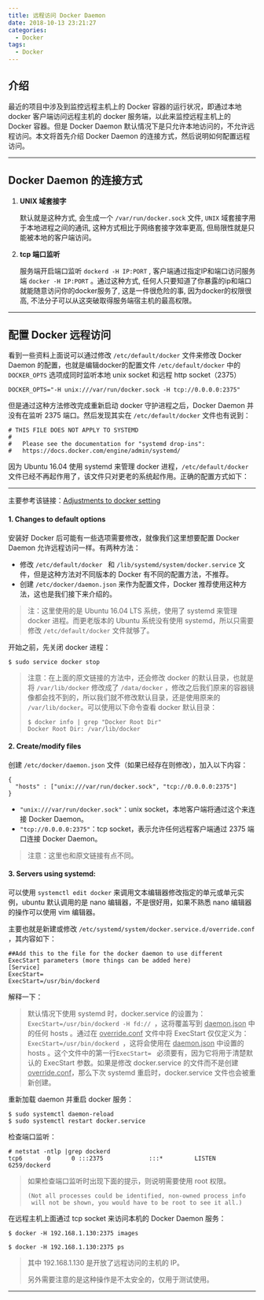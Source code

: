 ```yaml
---
title: 远程访问 Docker Daemon
date: 2018-10-13 23:21:27
categories:
  - Docker
tags:
  - Docker
---
```


## 介绍

最近的项目中涉及到监控远程主机上的 Docker 容器的运行状况，即通过本地 docker 客户端访问远程主机的 docker 服务端，以此来监控远程主机上的 Docker 容器。但是 Docker Daemon 默认情况下是只允许本地访问的，不允许远程访问。本文将首先介绍 Docker Daemon 的连接方式，然后说明如何配置远程访问。

<!--more-->

------

## Docker Daemon 的连接方式

1. **UNIX 域套接字**

   默认就是这种方式, 会生成一个 `/var/run/docker.sock` 文件, `UNIX` 域套接字用于本地进程之间的通讯, 这种方式相比于网络套接字效率更高, 但局限性就是只能被本地的客户端访问。 

2. **tcp 端口监听**

   服务端开启端口监听 `dockerd -H IP:PORT` , 客户端通过指定IP和端口访问服务端 `docker -H IP:PORT` 。通过这种方式, 任何人只要知道了你暴露的ip和端口就能随意访问你的docker服务了, 这是一件很危险的事, 因为docker的权限很高, 不法分子可以从这突破取得服务端宿主机的最高权限。 

------

## 配置 Docker 远程访问

看到一些资料上面说可以通过修改 `/etc/default/docker` 文件来修改 Docker Daemon 的配置，也就是编辑docker的配置文件 `/etc/default/docker` 中的 `DOCKER_OPTS` 选项成同时监听本地 unix socket 和远程 http socket（2375）

```
DOCKER_OPTS="-H unix:///var/run/docker.sock -H tcp://0.0.0.0:2375"
```

但是通过这种方法修改完成重新启动 docker 守护进程之后，Docker Daemon 并没有在监听 2375 端口。然后发现其实在 `/etc/default/docker` 文件也有说到：

```
# THIS FILE DOES NOT APPLY TO SYSTEMD
#
#   Please see the documentation for "systemd drop-ins":
#   https://docs.docker.com/engine/admin/systemd/
```

因为 Ubuntu 16.04 使用 systemd 来管理 docker 进程，`/etc/default/docker` 文件已经不再起作用了，该文件只对更老的系统起作用。正确的配置方式如下：

------

主要参考该链接：[Adjustments to docker setting](https://wiki.ssdt-ohio.org/display/rtd/Install+Docker+and+Docker+tools+on+Ubuntu#InstallDockerandDockertoolsonUbuntu-Changestodefaultoptions)

#### 1. Changes to default options

安装好 Docker 后可能有一些选项需要修改，就像我们这里想要配置 Docker Daemon 允许远程访问一样。有两种方法：

- 修改 `/etc/default/docker ` 和 `/lib/systemd/system/docker.service` 文件，但是这种方法对不同版本的 Docker 有不同的配置方法，不推荐。
- 创建 `/etc/docker/daemon.json` 来作为配置文件，Docker 推荐使用这种方法，这也是我们接下来介绍的。

> 注：这里使用的是 Ubuntu 16.04 LTS 系统，使用了 systemd 来管理 docker 进程。而更老版本的 Ubuntu 系统没有使用 systemd，所以只需要修改 `/etc/default/docker` 文件就够了。

开始之前，先关闭 docker 进程：

```
$ sudo service docker stop
```

> 注意：在上面的原文链接的方法中，还会修改 docker 的默认目录，也就是将 `/var/lib/docker` 修改成了 `/data/docker` ，修改之后我们原来的容器镜像都会找不到的，所以我们就不修改默认目录，还是使用原来的  `/var/lib/docker`。可以使用以下命令查看 docker 默认目录：
>
> ```
> $ docker info | grep "Docker Root Dir"
> Docker Root Dir: /var/lib/docker
> ```

#### 2. Create/modify files

创建 `/etc/docker/daemon.json` 文件（如果已经存在则修改），加入以下内容：

```
{
  "hosts" : ["unix:///var/run/docker.sock", "tcp://0.0.0.0:2375"]
}
```

- `"unix:///var/run/docker.sock"`：unix socket，本地客户端将通过这个来连接 Docker Daemon。
- `"tcp://0.0.0.0:2375"`：tcp socket，表示允许任何远程客户端通过 2375 端口连接 Docker Daemon。

> 注意：这里也和原文链接有点不同。

#### 3. Servers using systemd:

可以使用 `systemctl edit docker` 来调用文本编辑器修改指定的单元或单元实例，ubuntu 默认调用的是 nano 编辑器，不是很好用，如果不熟悉 nano 编辑器的操作可以使用 vim 编辑器。

主要也就是新建或修改 `/etc/systemd/system/docker.service.d/override.conf `，其内容如下：

```
##Add this to the file for the docker daemon to use different ExecStart parameters (more things can be added here)
[Service]
ExecStart=
ExecStart=/usr/bin/dockerd
```

解释一下：

> 默认情况下使用 systemd 时，docker.service 的设置为：`ExecStart=/usr/bin/dockerd -H fd:// `，这将覆盖写到 <u>daemon.json</u> 中的任何 hosts 。通过在 <u>override.conf</u>  文件中将 ExecStart 仅仅定义为：`ExecStart=/usr/bin/dockerd `，这将会使用在 <u>daemon.json</u> 中设置的 hosts 。这个文件中的第一行`ExecStart= ` 必须要有，因为它将用于清楚默认的 ExecStart 参数。如果是修改 docker.service 的文件而不是创建 <u>override.conf</u>，那么下次 systemd 重启时，docker.service 文件也会被重新创建。

重新加载 daemon 并重启 docker 服务：

```
$ sudo systemctl daemon-reload
$ sudo systemctl restart docker.service
```

检查端口监听：

```
# netstat -ntlp |grep dockerd
tcp6       0      0 :::2375             :::*         LISTEN      6259/dockerd
```

> 如果检查端口监听时出现下面的提示，则说明需要使用 root 权限。
>
> ```
> (Not all processes could be identified, non-owned process info
>  will not be shown, you would have to be root to see it all.)
> ```

在远程主机上面通过 tcp socket 来访问本机的 Docker Daemon 服务：

```
$ docker -H 192.168.1.130:2375 images

$ docker -H 192.168.1.130:2375 ps
```

> 其中 192.168.1.130 是开放了远程访问的主机的 IP。
>
> 另外需要注意的是这种操作是不太安全的，仅用于测试使用。

------